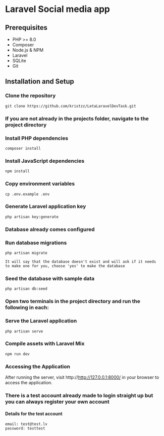 # Laravel Social media app

## Prerequisites

- PHP >= 8.0
- Composer
- Node.js & NPM
- Laravel
- SQLite
- Git

## Installation and Setup


### Clone the repository
```
git clone https://github.com/kristzz/LetaLaravelDevTask.git
```

### If you are not already in the projects folder, navigate to the project directory

### Install PHP dependencies
```
composer install
```
### Install JavaScript dependencies
```
npm install
```
### Copy environment variables
```
cp .env.example .env
```
### Generate Laravel application key
```
php artisan key:generate
```
### Database already comes configured

### Run database migrations
```
php artisan migrate

It will say that the database doesn't exist and will ask if it needs to make one for you, choose 'yes' to make the database
```
### Seed the database with sample data
```
php artisan db:seed
```
### Open two terminals in the project directory and run the following in each:

### Serve the Laravel application
```
php artisan serve
```
### Compile assets with Laravel Mix
```
npm run dev
```

### Accessing the Application

After running the server, visit http://http://127.0.0.1:8000/ in your browser to access the application.


### There is a test account already made to login straight up but you can always register your own account

#### Details for the test account
```
email: test@test.lv
password: testtest
```

